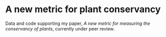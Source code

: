 # A new metric for plant conservancy

Data and code supporting my paper, *A new metric for measuring the conservancy of plants*, currently under peer review.

